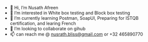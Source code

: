 - 👋 Hi, I’m Nusath Afreen
- 👀 I’m interested in White box testing and Block box testing
- 🌱 I’m currently learning Postman, SoapUI, Preparing for ISTQB certification, and learing French
- 💞️ I’m looking to collaborate on gihub
- 📫 can reach me @ nusrath.bliss@gmail.com or +32 465890770

<!---
nusrath460/nusrath460 is a ✨ special ✨ repository because its `README.md` (this file) appears on your GitHub profile.
You can click the Preview link to take a look at your changes.
--->
